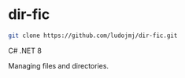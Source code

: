 # dir-fic

```bash
git clone https://github.com/ludojmj/dir-fic.git
```

C# .NET 8

Managing files and directories.
